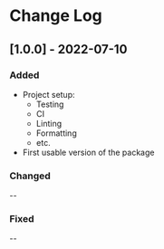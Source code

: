 # Change Log

## [1.0.0] - 2022-07-10

### Added

* Project setup:
    * Testing
    * CI
    * Linting
    * Formatting
    * etc.
* First usable version of the package

### Changed

--

### Fixed

--
